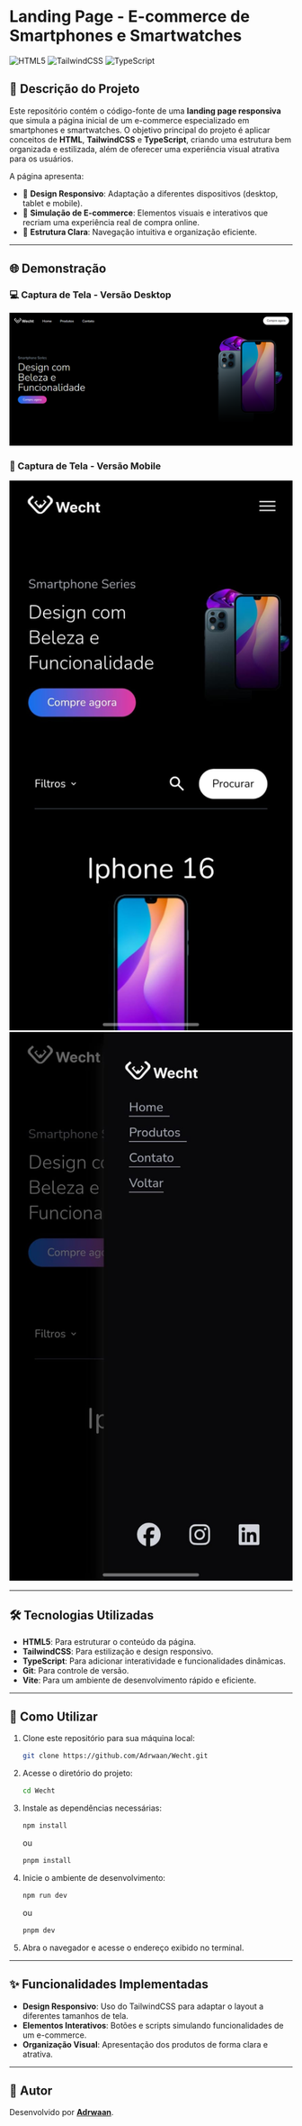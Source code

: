 # Landing Page - E-commerce de Smartphones e Smartwatches

![HTML5](https://img.shields.io/badge/html5-%23E34F26.svg?style=for-the-badge&logo=html5&logoColor=white)
![TailwindCSS](https://img.shields.io/badge/tailwindcss-%2338B2AC.svg?style=for-the-badge&logo=tailwind-css&logoColor=white)
![TypeScript](https://img.shields.io/badge/typescript-%23007ACC.svg?style=for-the-badge&logo=typescript&logoColor=white)

## 📖 Descrição do Projeto

Este repositório contém o código-fonte de uma **landing page responsiva** que simula a página inicial de um e-commerce especializado em smartphones e smartwatches. O objetivo principal do projeto é aplicar conceitos de **HTML**, **TailwindCSS** e **TypeScript**, criando uma estrutura bem organizada e estilizada, além de oferecer uma experiência visual atrativa para os usuários.

A página apresenta:

- 🎨 **Design Responsivo**: Adaptação a diferentes dispositivos (desktop, tablet e mobile).
- 🛒 **Simulação de E-commerce**: Elementos visuais e interativos que recriam uma experiência real de compra online.
- 🧩 **Estrutura Clara**: Navegação intuitiva e organização eficiente.

---

## 🌐 Demonstração

### 💻 Captura de Tela - Versão Desktop

![Desktop screenshot](./images/image1.png)

### 📱 Captura de Tela - Versão Mobile

![Samsung S22 screenshot](./images/image2.jpg)
![Samsung S22 screenshot](./images/image3.jpg)

---

## 🛠 Tecnologias Utilizadas

- **HTML5**: Para estruturar o conteúdo da página.
- **TailwindCSS**: Para estilização e design responsivo.
- **TypeScript**: Para adicionar interatividade e funcionalidades dinâmicas.
- **Git**: Para controle de versão.
- **Vite**: Para um ambiente de desenvolvimento rápido e eficiente.

---

## 🚀 Como Utilizar

1. Clone este repositório para sua máquina local:

   ```bash
   git clone https://github.com/Adrwaan/Wecht.git
   ```

2. Acesse o diretório do projeto:

   ```bash
   cd Wecht
   ```

3. Instale as dependências necessárias:

   ```bash
   npm install
   ```

   ou

   ```bash
   pnpm install
   ```

4. Inicie o ambiente de desenvolvimento:

   ```bash
   npm run dev
   ```

   ou

   ```bash
   pnpm dev
   ```

5. Abra o navegador e acesse o endereço exibido no terminal.

---

## ✨ Funcionalidades Implementadas

- **Design Responsivo**: Uso do TailwindCSS para adaptar o layout a diferentes tamanhos de tela.
- **Elementos Interativos**: Botões e scripts simulando funcionalidades de um e-commerce.
- **Organização Visual**: Apresentação dos produtos de forma clara e atrativa.

---

## 👤 Autor

Desenvolvido por [**Adrwaan**](https://github.com/Adrwaan).
